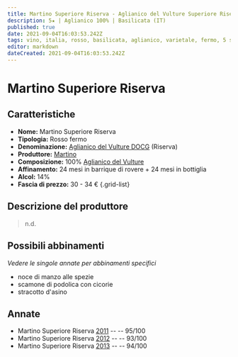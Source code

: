 ```yaml
---
title: Martino Superiore Riserva - Aglianico del Vulture Superiore Riserva DOCG - Martino
description: 5★ | Aglianico 100% | Basilicata (IT)
published: true
date: 2021-09-04T16:03:53.242Z
tags: vino, italia, rosso, basilicata, aglianico, varietale, fermo, 5 stelle, 30 - 34 €, stracotto d'asino, noce di manzo alle spezie, scamone di podolica con cicorie
editor: markdown
dateCreated: 2021-09-04T16:03:53.242Z
---
```


# Martino Superiore Riserva

## Caratteristiche
- **Nome:** Martino Superiore Riserva
- **Tipologia:** Rosso fermo 
- **Denominazione:** [Aglianico del Vulture DOCG](/denominazioni/Italia/Basilicata/DOCG/Aglianico-del-Vulture-Superiore) (Riserva)
- **Produttore:** [Martino](/produttori/Italia/Basilicata/Martino) 
- **Composizione:** 100% [Aglianico del Vulture](/vitigni/Italia/bacca-nera/aglianico-del-vulture)
- **Affinamento:** 24 mesi in barrique di rovere + 24 mesi in bottiglia
- **Alcol:** 14%
- **Fascia di prezzo:** 30 - 34 €
{.grid-list}

## Descrizione del produttore

> n.d.
> 
## Possibili abbinamenti
*Vedere le singole annate per abbinamenti specifici*

- noce di manzo alle spezie
- scamone di podolica con cicorie
- stracotto d'asino

## Annate
- Martino Superiore Riserva [2011](/vini/Italia/Basilicata/Martino/Martino-Superiore-Riserva/2011) -- <span class="star-5"></span> -- 95/100
- Martino Superiore Riserva [2012](/vini/Italia/Basilicata/Martino/Martino-Superiore-Riserva/2012) -- <span class="star-5"></span> -- 93/100
- Martino Superiore Riserva [2013](/vini/Italia/Basilicata/Martino/Martino-Superiore-Riserva/2013) -- <span class="star-5"></span> -- 94/100